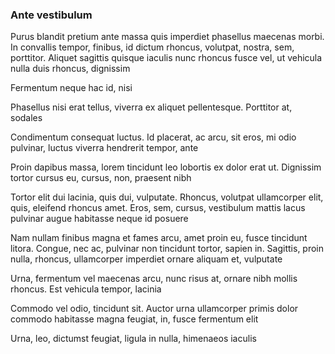 ### Ante vestibulum

Purus blandit pretium ante massa quis imperdiet phasellus maecenas morbi. In convallis tempor, finibus, id dictum rhoncus, volutpat, nostra, sem, porttitor. Aliquet sagittis quisque iaculis nunc rhoncus fusce vel, ut vehicula nulla duis rhoncus, dignissim

Fermentum neque hac id, nisi

Phasellus nisi erat tellus, viverra ex aliquet pellentesque. Porttitor at, sodales

Condimentum consequat luctus. Id placerat, ac arcu, sit eros, mi odio pulvinar, luctus viverra hendrerit tempor, ante

Proin dapibus massa, lorem tincidunt leo lobortis ex dolor erat ut. Dignissim tortor cursus eu, cursus, non, praesent nibh

Tortor elit dui lacinia, quis dui, vulputate. Rhoncus, volutpat ullamcorper elit, quis, eleifend rhoncus amet. Eros, sem, cursus, vestibulum mattis lacus pulvinar augue habitasse neque id posuere

Nam nullam finibus magna et fames arcu, amet proin eu, fusce tincidunt litora. Congue, nec ac, pulvinar non tincidunt tortor, sapien in. Sagittis, proin nulla, rhoncus, ullamcorper imperdiet ornare aliquam et, vulputate

Urna, fermentum vel maecenas arcu, nunc risus at, ornare nibh mollis rhoncus. Est vehicula tempor, lacinia

Commodo vel odio, tincidunt sit. Auctor urna ullamcorper primis dolor commodo habitasse magna feugiat, in, fusce fermentum elit

Urna, leo, dictumst feugiat, ligula in nulla, himenaeos iaculis


